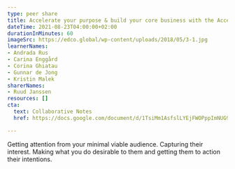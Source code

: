 ```yaml
---
type: peer share
title: Accelerate your purpose & build your core business with the Accelerant Curve
dateTime: 2021-08-23T04:00:00+02:00
durationInMinutes: 60
imageSrc: https://edco.global/wp-content/uploads/2018/05/3-1.jpg
learnerNames:
- Andrada Rus
- Carina Enggård
- Corina Ghiatau
- Gunnar de Jong
- Kristin Malek
sharerNames:
- Ruud Janssen
resources: []
cta:
  text: Collaborative Notes
  href: https://docs.google.com/document/d/1TsiMm1AsfslLYEjFWOPppImNUG9kZCuvzfXMwEPWUXo/edit#

---
```

Getting attention from your minimal viable audience. Capturing their interest. Making what you do desirable to them and getting them to action their intentions.